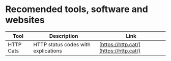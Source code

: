 # Recomended tools, software and websites

| Tool | Description | Link |
| --- | --- | --- |
| HTTP Cats | HTTP status codes with explications | [https://http.cat/](https://http.cat/) |
